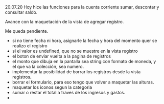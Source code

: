 20.07.20
Hoy hice las funciones para la cuenta corriente
sumar, descontar y consultar saldo.

Avance con la maquetación de la vista de agregar registro.

Me queda pendiente.

- si no tiene fecha ni hora, asignarle la fecha y hora del momento quer se realizo el registro
- si el valor es undefined, que no se muestre en la vista registro
- el boton de enviar vuelta a la pagina de registros
- el monto que dibuja en la pantalla sea string con formato de moneda, y el que va la colección, sea numero.
- implementar la posibilidad de borrar los registros desde la vista registros.
- borrar el formulario, para eso tengo que volver a maquetar las alturas.
- maquetar los iconos segun la categoria
- sumar o restar el total a traves de los ingresos y gastos.
-
